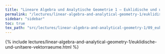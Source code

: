 ```yaml
---
title: "Lineare Algebra und Analytische Geometrie 1 – Euklidische und unitäre Vektorräume"
permalink: "/lectures/linear-algebra-and-analytical-geometry-1/euklidische-und-unitaere-vektorraeume.html"
sidebar: "sidebar"
toc: true
tex_path: "src/lectures/linear-algebra-and-analytical-geometry-1/09_euklidische_und_unitaere_vektorraeume.tex"
---
```


{% include lectures/linear-algebra-and-analytical-geometry-1/euklidische-und-unitaere-vektorraeume.html %}